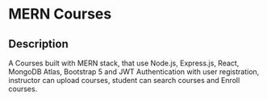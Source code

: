 # MERN Courses

**Description**
---
A Courses built with MERN stack, that use Node.js, Express.js, React, MongoDB Atlas, Bootstrap 5 and JWT Authentication with user registration, instructor can upload courses, student can search courses and Enroll courses.
